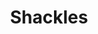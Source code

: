 ---
pid: llg92
title: Shackles
location_transcription: where it will be seen
coordinates: "[-75.161416973848, 39.962297338101]"
zipcode: '19144'
gen_neighborhood: Northwest Philadelphia
neighborhood: Germantown
outside_phl: 
age: '15'
age_range: 13-19
instagram: 
image_file_name: llg_92.jpg
proposal_transcription: 
topic: African Americans,Environment,History,Violence
topic_summary: 0, 0, 0, 0
type: Tree,Sculpture Statue
keywords_other: shackles, slavery, lynching
credit: Faruq Adger
image_labels: 
twitter: 
facebook: 
permalink: "/monuments/llg92/"
layout: item-page
---